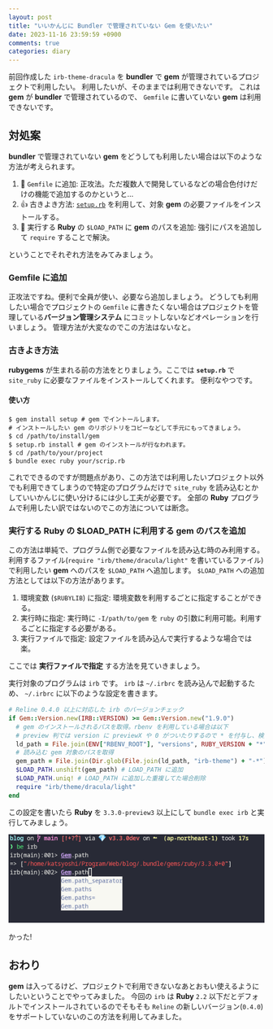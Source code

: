 ```yaml
---
layout: post
title: "いいかんじに Bundler で管理されていない Gem を使いたい"
date: 2023-11-16 23:59:59 +0900
comments: true
categories: diary
---
```


前回作成した `irb-theme-dracula` を **bundler** で **gem** が管理されているプロジェクトで利用したい。
利用したいが、そのままでは利用できないです。
これは **gem** が **bundler** で管理されているので、 `Gemfile` に書いていない **gem** は利用できないです。

## 対処案

**bundler** で管理されていない **gem** をどうしても利用したい場合は以下のような方法が考えられます。

1. :100: `Gemfile` に追加: 正攻法。ただ複数人で開発しているなどの場合色付けだけの機能で追加するのかというと…
1. :+1: 古きよき方法: [`setup.rb`](https://i.loveruby.net/ja/projects/setup/doc/usage.html) を利用して、対象 **gem** の必要ファイルをインストールする。
1. :poop: 実行する **Ruby** の `$LOAD_PATH` に **gem** のパスを追加: 強引にパスを追加して `require` することで解決。

ということでそれぞれ方法をみてみましょう。

### Gemfile に追加

正攻法ですね。便利で全員が使い、必要なら追加しましょう。
どうしても利用したい場合でプロジェクトの `Gemfile` に書きたくない場合はプロジェクトを管理している**バージョン管理システム** にコミットしないなどオペレーションを行いましょう。
管理方法が大変なのでこの方法はないなと。

### 古きよき方法

**rubygems** が生まれる前の方法をとりましょう。ここでは **`setup.rb`** で `site_ruby` に必要なファイルをインストールしてくれます。
便利なやつです。

#### 使い方

```console
$ gem install setup # gem でイントールします。
# インストールしたい gem のリポジトリをコピーなどして手元にもってきましょう。
$ cd /path/to/install/gem
$ setup.rb install # gem のインストールが行なわれます。
$ cd /path/to/your/project
$ bundle exec ruby your/scrip.rb
```

これでできるのですが問題点があり、この方法では利用したいプロジェクト以外でも利用できてしまうので特定のプログラムだけで `site_ruby` を読み込むとかしていいかんじに使い分けるには少し工夫が必要です。
全部の **Ruby** プログラムで利用したい訳ではないのでこの方法については断念。

### 実行する Ruby の $LOAD_PATH に利用する gem のパスを追加

この方法は単純で、プログラム側で必要なファイルを読み込む時のみ利用する。
利用するファイル(`require "irb/theme/dracula/light"` を書いているファイル)で利用したい **gem** へのパスを `$LOAD_PATH` へ追加します。
`$LOAD_PATH` への追加方法としては以下の方法があります。

1. 環境変数 (`$RUBYLIB`) に指定: 環境変数を利用するごとに指定することができる。
1. 実行時に指定: 実行時に `-I/path/to/gem` を `ruby` の引数に利用可能。利用するごとに指定する必要がある。
1. 実行ファイルで指定: 設定ファイルを読み込んで実行するような場合では楽。

ここでは **実行ファイルで指定** する方法を見ていきましょう。

実行対象のプログラムは `irb` です。 `irb` は `~/.irbrc` を読み込んで起動するため、 `~/.irbrc` に以下のような設定を書きます。

```ruby
# Reline 0.4.0 以上に対応した irb のバージョンチェック
if Gem::Version.new(IRB::VERSION) >= Gem::Version.new("1.9.0")
  # gem のインストールされるパスを取得。rbenv を利用している場合は以下
  # preview 判では version に previewX や 0 がついたりするので * を付与し、検索
  ld_path = File.join(ENV["RBENV_ROOT"], "versions", RUBY_VERSION + "*", "lib", "ruby", "gems", RUBY_VERSION.sub(/\d+$/, "0*"), "gems")
  # 読み込む gem 対象のパスを取得
  gem_path = File.join(Dir.glob(File.join(ld_path, "irb-theme") + "-*").last, "lib")
  $LOAD_PATH.unshift(gem_path) # LOAD_PATH に追加
  $LOAD_PATH.uniq! # LOAD_PATH に追加した重複してた場合削除
  require "irb/theme/dracula/light"
end
```

この設定を書いたら **Ruby** を `3.3.0-preview3` 以上にして `bundle exec irb` と実行してみましょう。

![](/images/screenshot/force-load-bundler-external-gem.png)

かった!

## おわり

**gem** は入ってるけど、プロジェクトで利用できないなあとおもい使えるようにしたいということでやってみました。
今回の `irb` は **Ruby** `2.2` 以下だとデフォルトでインストールされているのでそもそも
`Reline` の新しいバージョン(`0.4.0`)をサポートしていないのこの方法を利用してみました。
